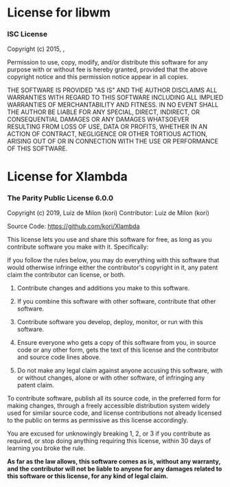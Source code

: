 # License for libwm
### ISC License
Copyright (c) 2015, <dcat at iotek dot org>, <willy at mailoo dot org>

Permission to use, copy, modify, and/or distribute this software for any
purpose with or without fee is hereby granted, provided that the above
copyright notice and this permission notice appear in all copies.

THE SOFTWARE IS PROVIDED "AS IS" AND THE AUTHOR DISCLAIMS ALL WARRANTIES WITH
REGARD TO THIS SOFTWARE INCLUDING ALL IMPLIED WARRANTIES OF MERCHANTABILITY AND
FITNESS. IN NO EVENT SHALL THE AUTHOR BE LIABLE FOR ANY SPECIAL, DIRECT,
INDIRECT, OR CONSEQUENTIAL DAMAGES OR ANY DAMAGES WHATSOEVER RESULTING FROM
LOSS OF USE, DATA OR PROFITS, WHETHER IN AN ACTION OF CONTRACT, NEGLIGENCE OR
OTHER TORTIOUS ACTION, ARISING OUT OF OR IN CONNECTION WITH THE USE OR
PERFORMANCE OF THIS SOFTWARE.

# License for Xlambda
### The Parity Public License 6.0.0
Copyright (c) 2019, Luiz de Milon (kori)
Contributor: Luiz de Milon (kori)

Source Code: https://github.com/kori/Xlambda

This license lets you use and share this software for free, as
long as you contribute software you make with it. Specifically:

If you follow the rules below, you may do everything with this
software that would otherwise infringe either the contributor's
copyright in it, any patent claim the contributor can license,
or both.

1. Contribute changes and additions you make to this software.

2. If you combine this software with other software, contribute
   that other software.

3. Contribute software you develop, deploy, monitor, or run with
   this software.

4. Ensure everyone who gets a copy of this software from you, in
   source code or any other form, gets the text of this license
   and the contributor and source code lines above.

5. Do not make any legal claim against anyone accusing this
   software, with or without changes, alone or with other
   software, of infringing any patent claim.

To contribute software, publish all its source code, in the
preferred form for making changes, through a freely accessible
distribution system widely used for similar source code, and
license contributions not already licensed to the public on terms
as permissive as this license accordingly.

You are excused for unknowingly breaking 1, 2, or 3 if you
contribute as required, or stop doing anything requiring this
license, within 30 days of learning you broke the rule.

**As far as the law allows, this software comes as is, without
any warranty, and the contributor will not be liable to anyone
for any damages related to this software or this license, for any
kind of legal claim.**

